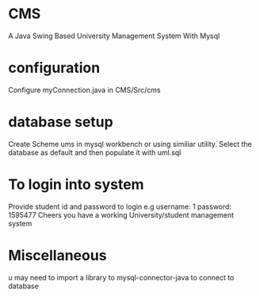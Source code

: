 # CMS
A Java Swing Based University Management System With Mysql
# configuration
Configure myConnection.java in CMS/Src/cms
# database setup
Create Scheme ums in mysql workbench or using similiar utility.
Select the database as default and then populate it with uml.sql
# To login into system
Provide student id and password to login e.g
username: 1
password: 1595477
  Cheers you have a working University/student management system
# Miscellaneous
  u may need to import a library to mysql-connector-java to connect to database
